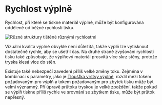 Rychlost výplně
====
Rychlost, při které se tiskne materiál výplně, může být konfigurována odděleně od běžné rychlosti tisku.

![Různé struktury tištěné různými rychlostmi](../../../articles/images/speed_difference.png)

Vizuální kvalita výplně obvykle není důležitá, takže výplň lze vytisknout dostatečně rychle, aby se ušetřil čas. Na druhé straně zvyšování rychlosti tisku také způsobuje, že výplňový materiál prosvítá více skrz stěny, protože tryska klesá více do stěn.

Existuje také nebezpečí zavedení příliš velké změny toku. Zejména v kombinaci s parametry, jako je [Tloušťka vrstvy výplně](../infill/infill_sparse_thickness.md), rozdíl mezi tokem požadovaným pro výplň a tokem požadovaným pro zbytek tisku může být velmi významný. Při úpravě průtoku tryskou je velké zpoždění, takže pokud se výplň tiskne příliš rychle ve srovnání se zbytkem tisku, může být průtok nepřesný.
